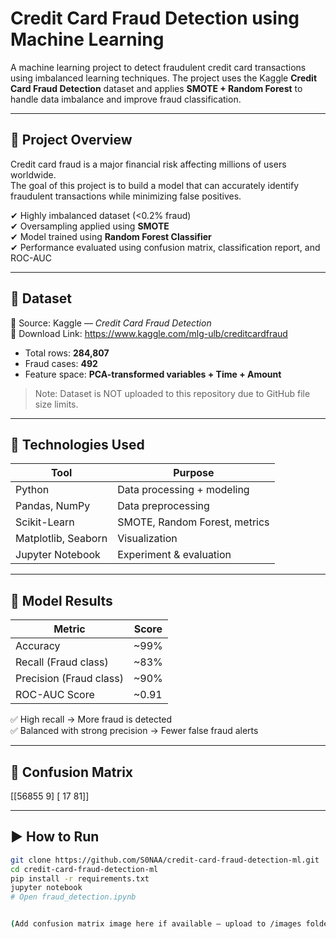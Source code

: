 # Credit Card Fraud Detection using Machine Learning

A machine learning project to detect fraudulent credit card transactions using imbalanced learning techniques. The project uses the Kaggle **Credit Card Fraud Detection** dataset and applies **SMOTE + Random Forest** to handle data imbalance and improve fraud classification.

---

## 📌 Project Overview
Credit card fraud is a major financial risk affecting millions of users worldwide.  
The goal of this project is to build a model that can accurately identify fraudulent transactions while minimizing false positives.

✔ Highly imbalanced dataset (<0.2% fraud)  
✔ Oversampling applied using **SMOTE**  
✔ Model trained using **Random Forest Classifier**  
✔ Performance evaluated using confusion matrix, classification report, and ROC-AUC

---

## 📂 Dataset
📌 Source: Kaggle — *Credit Card Fraud Detection*  
🔗 Download Link: https://www.kaggle.com/mlg-ulb/creditcardfraud

- Total rows: **284,807**
- Fraud cases: **492**
- Feature space: **PCA-transformed variables + Time + Amount**

> Note: Dataset is NOT uploaded to this repository due to GitHub file size limits.

---

## 🔧 Technologies Used
| Tool | Purpose |
|------|---------|
| Python | Data processing + modeling |
| Pandas, NumPy | Data preprocessing |
| Scikit-Learn | SMOTE, Random Forest, metrics |
| Matplotlib, Seaborn | Visualization |
| Jupyter Notebook | Experiment & evaluation |

---

## 🚀 Model Results
| Metric | Score |
|--------|------|
| Accuracy | ~99% |
| Recall (Fraud class) | ~83% |
| Precision (Fraud class) | ~90% |
| ROC-AUC Score | ~0.91 |

✅ High recall → More fraud is detected  
✅ Balanced with strong precision → Fewer false fraud alerts

---

## 📌 Confusion Matrix
[[56855    9]
[ 17       81]]

---

## ▶️ How to Run
```sh
git clone https://github.com/S0NAA/credit-card-fraud-detection-ml.git
cd credit-card-fraud-detection-ml
pip install -r requirements.txt
jupyter notebook
# Open fraud_detection.ipynb


(Add confusion matrix image here if available — upload to /images folder)

